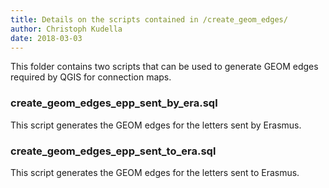 ```yaml
---
title: Details on the scripts contained in /create_geom_edges/
author: Christoph Kudella
date: 2018-03-03
---
```

This folder contains two scripts that can be used to generate GEOM edges required by QGIS for connection maps.

### create_geom_edges_epp_sent_by_era.sql
This script generates the GEOM edges for the letters sent by Erasmus.

### create_geom_edges_epp_sent_to_era.sql
This script generates the GEOM edges for the letters sent to Erasmus.
